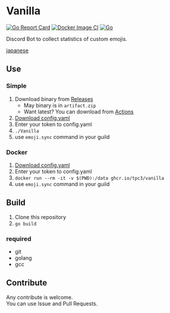 # Vanilla
[![Go Report Card](https://goreportcard.com/badge/github.com/tpc3/vanilla)](https://goreportcard.com/report/github.com/tpc3/kotone-dive)
[![Docker Image CI](https://github.com/tpc3/Vanilla/actions/workflows/docker-image.yml/badge.svg)](https://github.com/tpc3/Vanilla/actions/workflows/docker-image.yml)
[![Go](https://github.com/tpc3/Vanilla/actions/workflows/go.yml/badge.svg)](https://github.com/tpc3/Vanilla/actions/workflows/go.yml)

Discord Bot to collect statistics of custom emojis.

[japanese](https://github.com/tpc3/Vanilla/README-ja.md)

## Use
### Simple
1. Download binary from [Releases](https://github.com/tpc3/Vanilla/releases)
    - May binary is in `artifact.zip`
    - Want latest? You can download from [Actions](https://github.com/tpc3/Vanilla/actions/workflows/go.yml)
1. [Download config.yaml](https://raw.githubusercontent.com/tpc3/Vanilla/master/config.yaml)
1. Enter your token to config.yaml
1. `./Vanilla`
1. use `emoji.sync` command in your guild

### Docker
1. [Download config.yaml](https://raw.githubusercontent.com/tpc3/Vanilla/master/config.yaml)
1. Enter your token to config.yaml
1. `docker run --rm -it -v $(PWD):/data ghcr.io/tpc3/vanilla`
1. use `emoji.sync` command in your guild

## Build
1. Clone this repository
1. `go build`
### required
- git
- golang
- gcc

## Contribute
Any contribute is welcome.  
You can use Issue and Pull Requests.  